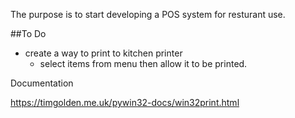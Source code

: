 The purpose is to start developing a POS system for resturant use.

##To Do

- create a way to print to kitchen printer
  - select items from menu then allow it to be printed.

Documentation

https://timgolden.me.uk/pywin32-docs/win32print.html
